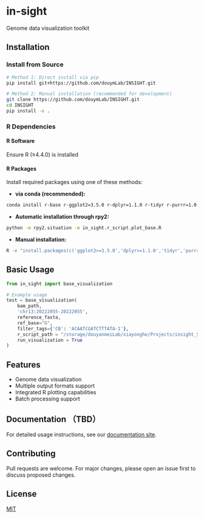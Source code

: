 # in-sight
Genome data visualization toolkit

## Installation

### Install from Source

```bash
# Method 1: Direct install via pip
pip install git+https://github.com/douymLab/INSIGHT.git
```

```bash
# Method 2: Manual installation (recommended for development)
git clone https://github.com/douymLab/INSIGHT.git
cd INSIGHT
pip install -e .
```

### R Dependencies

#### R Software
Ensure R (≥4.4.0) is installed

#### R Packages
Install required packages using one of these methods:

* **via conda (recommended):**
```bash
conda install r-base r-ggplot2=3.5.0 r-dplyr=1.1.0 r-tidyr r-purrr=1.0.0 r-readr=2.1.0 r-gtable=0.3.0 r-ragg=1.3.0 -c conda-forge
```

* **Automatic installation through rpy2:**
```bash
python -m rpy2.situation -m in_sight.r_script.plot_base.R
```

* **Manual installation:**
```bash
R -e "install.packages(c('ggplot2>=3.5.0','dplyr>=1.1.0','tidyr','purrr>=1.0.0','readr>=2.1.0','gtable>=0.3.0','ragg>=1.3.0'))"
```

## Basic Usage
```python
from in_sight import base_visualization

# Example usage
test = base_visualization(
    bam_path,
    'chr13:20222055-20222055',
    reference_fasta,
    ref_base="G",
    filter_tags={'CB': 'ACAATCGATCTTTATA-1'},
    r_script_path = "/storage/douyanmeiLab/xiayonghe/Projects/insight_SNP/in_sight/in_sight/r_script/plot_base.R",
    run_visualization = True
)
```

## Features
- Genome data visualization
- Multiple output formats support
- Integrated R plotting capabilities
- Batch processing support

## Documentation （TBD）
For detailed usage instructions, see our [documentation site](https://in-sight.readthedocs.io).

## Contributing
Pull requests are welcome. For major changes, please open an issue first to discuss proposed changes.

## License
[MIT](https://choosealicense.com/licenses/mit/)
